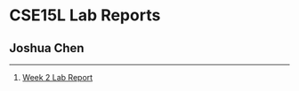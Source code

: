 # CSE15L Lab Reports
##  Joshua Chen
---

1. [Week 2 Lab Report](https://jchen257.github.io/cse15l-lab-reports/week-2-lab.html)

